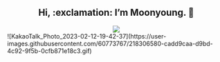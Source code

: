 <div align=center><h2> Hi, :exclamation: I’m Moonyoung.  👋</h2></div>
<div align=center><a href="https://hits.seeyoufarm.com"><img src="https://hits.seeyoufarm.com/api/count/incr/badge.svg?url=https%3A%2F%2Fgithub.com%2Fansdud8239&count_bg=%23FFA7CE&title_bg=%23F17CB2&icon=&icon_color=%23E7E7E7&title=Hits&edge_flat=false"/></a></div>
![KakaoTalk_Photo_2023-02-12-19-42-37](https://user-images.githubusercontent.com/60773767/218306580-cadd9caa-d9bd-4c92-9f5b-0cfb871e18c3.gif)
